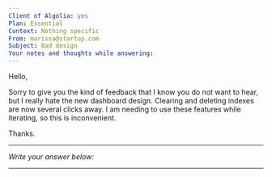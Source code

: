 ```yaml
---
Client of Algolia: yes
Plan: Essential
Context: Nothing specific
From: marissa@startup.com
Subject: Bad design
Your notes and thoughts while answering:
---
```


Hello,

Sorry to give you the kind of feedback that I know you do not want to hear, but I really hate the new dashboard design. Clearing and deleting indexes are now several clicks away. I am needing to use these features while iterating, so this is inconvenient.

Thanks.

---
_Write your answer below:_

---
